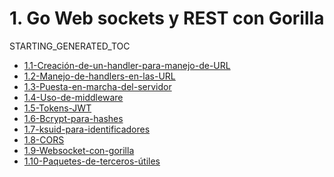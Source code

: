 # 1. Go Web sockets y REST con Gorilla
STARTING_GENERATED_TOC



[comment]:STARTING_GENERATED_TOC

* [1.1-Creación-de-un-handler-para-manejo-de-URL](<./content/1.1-Creación-de-un-handler-para-manejo-de-URL.md>)
* [1.2-Manejo-de-handlers-en-las-URL](<./content/1.2-Manejo-de-handlers-en-las-URL.md>)
* [1.3-Puesta-en-marcha-del-servidor](<./content/1.3-Puesta-en-marcha-del-servidor.md>)
* [1.4-Uso-de-middleware](<./content/1.4-Uso-de-middleware.md>)
* [1.5-Tokens-JWT](<./content/1.5-Tokens-JWT.md>)
* [1.6-Bcrypt-para-hashes](<./content/1.6-Bcrypt-para-hashes.md>)
* [1.7-ksuid-para-identificadores](<./content/1.7-ksuid-para-identificadores.md>)
* [1.8-CORS](<./content/1.8-CORS.md>)
* [1.9-Websocket-con-gorilla](<./content/1.9-Websocket-con-gorilla.md>)
* [1.10-Paquetes-de-terceros-útiles](<./content/1.10-Paquetes-de-terceros-útiles.md>)

[comment]:ENDING_GENERATED_TOC
